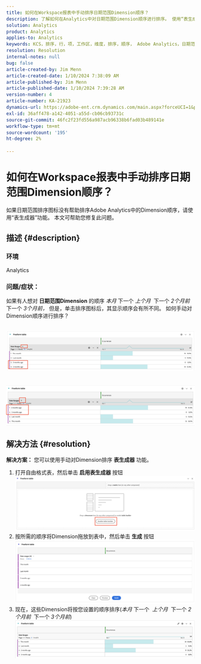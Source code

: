```yaml
---
title: 如何在Workspace报表中手动排序日期范围Dimension顺序？
description: 了解如何在Analytics中对日期范围Dimension顺序进行排序。 使用“表生成器”功能。
solution: Analytics
product: Analytics
applies-to: Analytics
keywords: KCS，排序，行，项，工作区，维度，排序，顺序， Adobe Analytics，日期范围，手动，报告
resolution: Resolution
internal-notes: null
bug: false
article-created-by: Jim Menn
article-created-date: 1/10/2024 7:38:09 AM
article-published-by: Jim Menn
article-published-date: 1/10/2024 7:39:28 AM
version-number: 4
article-number: KA-21923
dynamics-url: https://adobe-ent.crm.dynamics.com/main.aspx?forceUCI=1&pagetype=entityrecord&etn=knowledgearticle&id=b0888530-8baf-ee11-a569-6045bd006268
exl-id: 36aff478-a142-4051-a55d-cb06cb93731c
source-git-commit: 46fc2f23fd556a987acb96338b6fad03b489141e
workflow-type: tm+mt
source-wordcount: '195'
ht-degree: 2%

---
```


# 如何在Workspace报表中手动排序日期范围Dimension顺序？


如果日期范围排序图标没有帮助排序Adobe Analytics中的Dimension顺序，请使用“表生成器”功能。 本文可帮助您修复此问题。

## 描述 {#description}


### <b>环境</b>

Analytics



### <b>问题/症状：</b>

如果有人想对 <b>日期范围Dimension</b> 的顺序 *本月* 下一个 *上个月*  下一个 *2个月前* 下一个 *3个月前，* 但是，单击排序图标后，其显示顺序会有所不同。
如何手动对Dimension顺序进行排序？

 <br>![](assets/___b3888530-8baf-ee11-a569-6045bd006268___.png)<br> <br> <br>![](assets/___b7888530-8baf-ee11-a569-6045bd006268___.png)

## 解决方法 {#resolution}

<b>解决方案：</b>
您可以使用手动对Dimension排序 <b>表生成器</b> 功能。

1. 打开自由格式表，然后单击 <b>启用表生成器</b> 按钮 ![](assets/d4eda136-2fcd-ed11-b597-6045bd006793.png)
2. 按所需的顺序将Dimension拖放到表中，然后单击 <b>生成</b> 按钮![](assets/69497031-30cd-ed11-b597-6045bd006793.png)
3. 现在，这些Dimension将按您设置的顺序排序(*本月* 下一个  *上个月*  下一个 *2个月前*  下一个 *3个月前*)![](assets/efb1744a-30cd-ed11-b597-6045bd006793.png)
